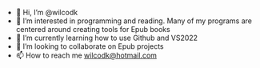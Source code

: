 - 👋 Hi, I’m @wilcodk
- 👀 I’m interested in programming and reading. Many of my programs are centered around creating tools for Epub books
- 🌱 I’m currently learning how to use Github and VS2022
- 💞️ I’m looking to collaborate on Epub projects
- 📫 How to reach me wilcodk@hotmail.com

<!---
wilcodk/wilcodk is a ✨ special ✨ repository because its `README.md` (this file) appears on your GitHub profile.
You can click the Preview link to take a look at your changes.
--->
